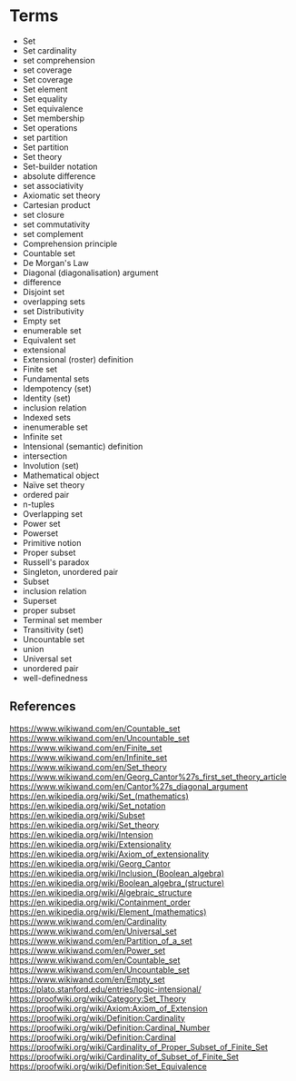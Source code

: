 # Terms

- Set
- Set cardinality
- set comprehension
- set coverage
- Set coverage
- Set element
- Set equality
- Set equivalence
- Set membership
- Set operations
- set partition
- Set partition
- Set theory
- Set-builder notation
- absolute difference
- set associativity
- Axiomatic set theory
- Cartesian product
- set closure
- set commutativity
- set complement
- Comprehension principle
- Countable set
- De Morgan's Law
- Diagonal (diagonalisation) argument
- difference
- Disjoint set
- overlapping sets
- set Distributivity
- Empty set
- enumerable set
- Equivalent set
- extensional
- Extensional (roster) definition
- Finite set
- Fundamental sets
- Idempotency (set)
- Identity (set)
- inclusion relation
- Indexed sets
- inenumerable set
- Infinite set
- Intensional (semantic) definition
- intersection
- Involution (set)
- Mathematical object
- Naïve set theory
- ordered pair
- n-tuples
- Overlapping set
- Power set
- Powerset
- Primitive notion
- Proper subset
- Russell's paradox
- Singleton, unordered pair
- Subset
- inclusion relation
- Superset
- proper subset
- Terminal set member
- Transitivity (set)
- Uncountable set
- union
- Universal set
- unordered pair
- well-definedness



## References

https://www.wikiwand.com/en/Countable_set
https://www.wikiwand.com/en/Uncountable_set
https://www.wikiwand.com/en/Finite_set
https://www.wikiwand.com/en/Infinite_set
https://www.wikiwand.com/en/Set_theory
https://www.wikiwand.com/en/Georg_Cantor%27s_first_set_theory_article
https://www.wikiwand.com/en/Cantor%27s_diagonal_argument
https://en.wikipedia.org/wiki/Set_(mathematics)
https://en.wikipedia.org/wiki/Set_notation
https://en.wikipedia.org/wiki/Subset
https://en.wikipedia.org/wiki/Set_theory
https://en.wikipedia.org/wiki/Intension
https://en.wikipedia.org/wiki/Extensionality
https://en.wikipedia.org/wiki/Axiom_of_extensionality
https://en.wikipedia.org/wiki/Georg_Cantor
https://en.wikipedia.org/wiki/Inclusion_(Boolean_algebra)
https://en.wikipedia.org/wiki/Boolean_algebra_(structure)
https://en.wikipedia.org/wiki/Algebraic_structure
https://en.wikipedia.org/wiki/Containment_order
https://en.wikipedia.org/wiki/Element_(mathematics)
https://www.wikiwand.com/en/Cardinality
https://www.wikiwand.com/en/Universal_set
https://www.wikiwand.com/en/Partition_of_a_set
https://www.wikiwand.com/en/Power_set
https://www.wikiwand.com/en/Countable_set
https://www.wikiwand.com/en/Uncountable_set
https://www.wikiwand.com/en/Empty_set
https://plato.stanford.edu/entries/logic-intensional/
https://proofwiki.org/wiki/Category:Set_Theory
https://proofwiki.org/wiki/Axiom:Axiom_of_Extension
https://proofwiki.org/wiki/Definition:Cardinality
https://proofwiki.org/wiki/Definition:Cardinal_Number
https://proofwiki.org/wiki/Definition:Cardinal
https://proofwiki.org/wiki/Cardinality_of_Proper_Subset_of_Finite_Set
https://proofwiki.org/wiki/Cardinality_of_Subset_of_Finite_Set
https://proofwiki.org/wiki/Definition:Set_Equivalence
